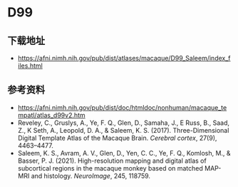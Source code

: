 # D99

## 下载地址

* <https://afni.nimh.nih.gov/pub/dist/atlases/macaque/D99_Saleem/index_files.html>

## 参考资料

* <https://afni.nimh.nih.gov/pub/dist/doc/htmldoc/nonhuman/macaque_tempatl/atlas_d99v2.htm>
* Reveley, C., Gruslys, A., Ye, F. Q., Glen, D., Samaha, J., E Russ, B., Saad, Z., K Seth, A., Leopold, D. A., & Saleem, K. S. (2017). Three-Dimensional Digital Template Atlas of the Macaque Brain. *Cerebral cortex*, 27(9), 4463–4477.
* Saleem, K. S., Avram, A. V., Glen, D., Yen, C. C., Ye, F. Q., Komlosh, M., & Basser, P. J. (2021). High-resolution mapping and digital atlas of subcortical regions in the macaque monkey based on matched MAP-MRI and histology. *NeuroImage*, 245, 118759.
